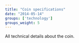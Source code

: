 ```yaml
---
title: "Coin specifications"
date: "2014-05-14"
groups: ['technology']
groups_weight: 5
---
```


All technical details about the coin.